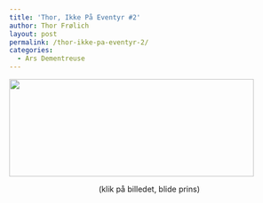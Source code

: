 ```yaml
---
title: 'Thor, Ikke På Eventyr #2'
author: Thor Frølich
layout: post
permalink: /thor-ikke-pa-eventyr-2/
categories:
  - Ars Dementreuse
---
```

[<img src="http://www.abekat.net/wp-content/images/Thor_Comic_02.jpg" width="440" height="176" alt="" />][1]  
<center>
  (klik på billedet, blide prins)
</center>

 [1]: http://www.abekat.net/wp-content/images/Thor_Comic_02.jpg